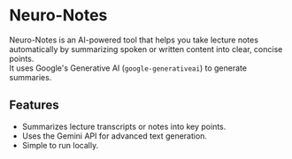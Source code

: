 # Neuro-Notes

Neuro-Notes is an AI-powered tool that helps you take lecture notes automatically by summarizing spoken or written content into clear, concise points.  
It uses Google's Generative AI (`google-generativeai`) to generate summaries.

## Features
- Summarizes lecture transcripts or notes into key points.
- Uses the Gemini API for advanced text generation.
- Simple to run locally.

